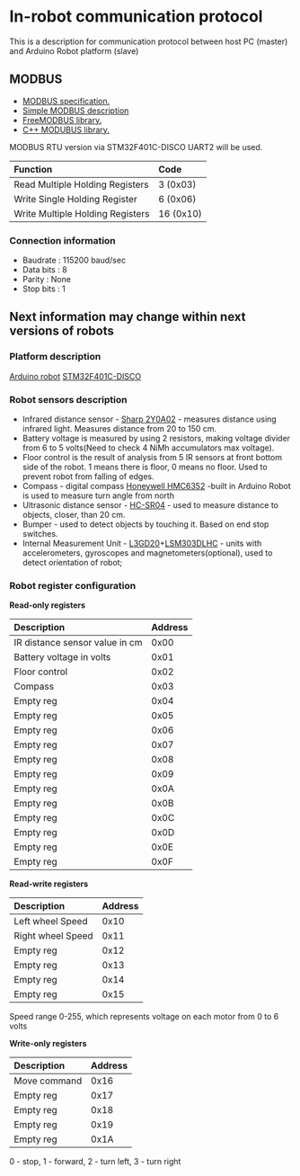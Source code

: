 # In-robot communication protocol
This is a description for communication protocol between host PC (master) and Arduino Robot platform (slave)

## MODBUS 
 * [MODBUS specification.](http://www.modbus.org/docs/Modbus_Application_Protocol_V1_1b3.pdf)
 * [Simple MODBUS description](https://ru.wikipedia.org/wiki/Modbus)
 * [FreeMODBUS library.](http://www.freemodbus.org/index.php?idx=32)
 * [C++ MODUBUS library.](http://libmodbus.org/)

MODBUS RTU version via STM32F401C-DISCO UART2 will be used. 

|Function|Code|
|:--------|:----|
|Read Multiple Holding Registers|3 (0x03)|
|Write Single Holding Register|6 (0x06)|
|Write Multiple Holding Registers|16 (0x10)|

### Connection information
 * Baudrate : 115200 baud/sec
 * Data bits : 8
 * Parity : None
 * Stop bits : 1

## Next information may change within next versions of robots

### Platform description
[Arduino robot](https://www.arduino.cc/en/Main/Robot)
[STM32F401C-DISCO](http://www.st.com/content/st_com/en/products/evaluation-tools/product-evaluation-tools/mcu-eval-tools/stm32-mcu-eval-tools/stm32-mcu-discovery-kits/stm32f4discovery.html)

### Robot sensors description
 * Infrared distance sensor - [Sharp 2Y0A02](http://www.sharpsma.com/webfm_send/1487) - measures distance using infrared light. Measures distance from 20 to 150 cm.
 * Battery voltage is measured by using 2 resistors, making voltage divider from 6 to 5 volts(Need to check 4 NiMh accumulators max voltage).
 * Floor control is the result of analysis from 5 IR sensors at front bottom side of the robot. 1 means there is floor, 0  means no floor. Used to prevent robot from falling of edges.
 * Compass - digital compass [Honeywell HMC6352](https://www.sparkfun.com/datasheets/Components/HMC6352.pdf) -built in Arduino Robot is used to measure turn angle from north
 * Ultrasonic distance sensor - [HC-SR04](http://www.micropik.com/PDF/HCSR04.pdf) - used to measure distance to objects, closer, than 20 cm.
 * Bumper - used to detect objects by touching it. Based on end stop switches.
 * Internal Measurement Unit - [L3GD20](https://www.pololu.com/file/0J563/L3GD20.pdf)+[LSM303DLHC](http://www.st.com/content/ccc/resource/technical/document/datasheet/56/ec/ac/de/28/21/4d/48/DM00027543.pdf/files/DM00027543.pdf/jcr:content/translations/en.DM00027543.pdf) - units with accelerometers, gyroscopes and magnetometers(optional), used to detect orientation of robot;

### Robot register configuration
**Read-only registers**

|Description|Address|
|:--------|:----|
|IR distance sensor value in cm| 0x00 |
|Battery voltage in volts |0x01|
|Floor control|0x02|
|Compass|0x03|
|Empty reg|0x04|
|Empty reg|0x05|
|Empty reg|0x06|
|Empty reg|0x07|
|Empty reg|0x08|
|Empty reg|0x09|
|Empty reg|0x0A|
|Empty reg|0x0B|
|Empty reg|0x0C|
|Empty reg|0x0D|
|Empty reg|0x0E|
|Empty reg|0x0F|

**Read-write registers**

|Description|Address|
|:--------|:----|
|Left wheel Speed | 0x10 |
|Right wheel Speed| 0x11 |
|Empty reg| 0x12 |
|Empty reg| 0x13 |
|Empty reg| 0x14 |
|Empty reg| 0x15 |
Speed range 0-255, which represents voltage on each motor from 0 to 6 volts 

**Write-only registers**

|Description|Address|
|:--------|:----|
|Move command | 0x16 |
|Empty reg| 0x17 |
|Empty reg| 0x18 |
|Empty reg| 0x19 |
|Empty reg| 0x1A |
0 - stop, 1 - forward, 2 - turn left, 3 - turn right